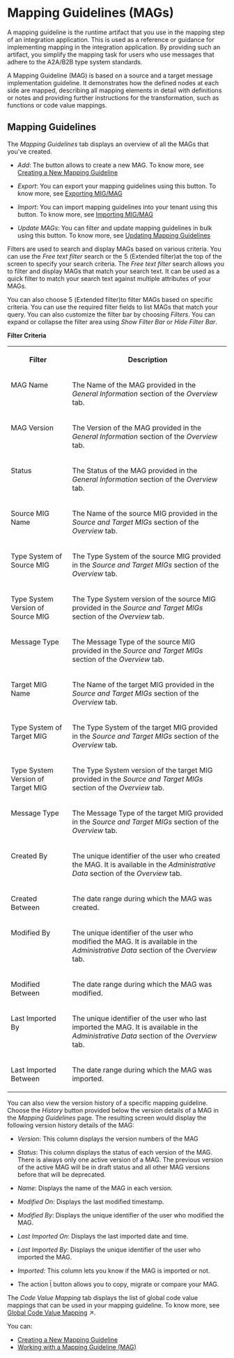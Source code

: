 <!-- loio42124f465fc0472a8ab0de30aa14edef -->

<link rel="stylesheet" type="text/css" href="../css/sap-icons.css"/>

# Mapping Guidelines \(MAGs\)



A mapping guideline is the runtime artifact that you use in the mapping step of an integration application. This is used as a reference or guidance for implementing mapping in the integration application. By providing such an artifact, you simplify the mapping task for users who use messages that adhere to the A2A/B2B type system standards.

A Mapping Guideline \(MAG\) is based on a source and a target message implementation guideline. It demonstrates how the defined nodes at each side are mapped, describing all mapping elements in detail with definitions or notes and providing further instructions for the transformation, such as functions or code value mappings.



<a name="loio42124f465fc0472a8ab0de30aa14edef__section_cl4_ttt_d4b"/>

## Mapping Guidelines

The *Mapping Guidelines* tab displays an overview of all the MAGs that you've created.

-   *Add*: The button allows to create a new MAG. To know more, see [Creating a New Mapping Guideline](creating-a-new-mapping-guideline-a42920e.md)

-   *Export*: You can export your mapping guidelines using this button. To know more, see [Exporting MIG/MAG](exporting-mig-mag-c8bba26.md)
-   *Import*: You can import mapping guidelines into your tenant using this button. To know more, see [Importing MIG/MAG](importing-mig-mag-7139aad.md)
-   *Update MAGs*: You can filter and update mapping guidelines in bulk using this button. To know more, see [Updating Mapping Guidelines](updating-mapping-guidelines-655ceb1.md)

Filters are used to search and display MAGs based on various criteria. You can use the *Free text filter* search or the <span class="SAP-icons-V5"></span> \(Extended filter\)at the top of the screen to specify your search criteria. The *Free text filter* search allows you to filter and display MAGs that match your search text. It can be used as a quick filter to match your search text against multiple attributes of your MAGs.

You can also choose <span class="SAP-icons-V5"></span> \(Extended filter\)to filter MAGs based on specific criteria. You can use the required filter fields to list MAGs that match your query. You can also customize the filter bar by choosing *Filters*. You can expand or collapse the filter area using *Show Filter Bar* or *Hide Filter Bar*.

**Filter Criteria**


<table>
<tr>
<th valign="top">

Filter

</th>
<th valign="top">

Description

</th>
</tr>
<tr>
<td valign="top">

MAG Name

</td>
<td valign="top">

The Name of the MAG provided in the *General Information* section of the *Overview* tab.

</td>
</tr>
<tr>
<td valign="top">

MAG Version

</td>
<td valign="top">

The Version of the MAG provided in the *General Information* section of the *Overview* tab.

</td>
</tr>
<tr>
<td valign="top">

Status

</td>
<td valign="top">

The Status of the MAG provided in the *General Information* section of the *Overview* tab.

</td>
</tr>
<tr>
<td valign="top">

Source MIG Name

</td>
<td valign="top">

The Name of the source MIG provided in the *Source and Target MIGs* section of the *Overview* tab.

</td>
</tr>
<tr>
<td valign="top">

Type System of Source MIG

</td>
<td valign="top">

The Type System of the source MIG provided in the *Source and Target MIGs* section of the *Overview* tab.

</td>
</tr>
<tr>
<td valign="top">

Type System Version of Source MIG

</td>
<td valign="top">

The Type System version of the source MIG provided in the *Source and Target MIGs* section of the *Overview* tab.

</td>
</tr>
<tr>
<td valign="top">

Message Type

</td>
<td valign="top">

The Message Type of the source MIG provided in the *Source and Target MIGs* section of the *Overview* tab.

</td>
</tr>
<tr>
<td valign="top">

Target MIG Name

</td>
<td valign="top">

The Name of the target MIG provided in the *Source and Target MIGs* section of the *Overview* tab.

</td>
</tr>
<tr>
<td valign="top">

Type System of Target MIG

</td>
<td valign="top">

The Type System of the target MIG provided in the *Source and Target MIGs* section of the *Overview* tab.

</td>
</tr>
<tr>
<td valign="top">

Type System Version of Target MIG

</td>
<td valign="top">

The Type System version of the target MIG provided in the *Source and Target MIGs* section of the *Overview* tab.

</td>
</tr>
<tr>
<td valign="top">

Message Type

</td>
<td valign="top">

The Message Type of the target MIG provided in the *Source and Target MIGs* section of the *Overview* tab.

</td>
</tr>
<tr>
<td valign="top">

Created By

</td>
<td valign="top">

The unique identifier of the user who created the MAG. It is available in the *Administrative Data* section of the *Overview* tab.

</td>
</tr>
<tr>
<td valign="top">

Created Between

</td>
<td valign="top">

The date range during which the MAG was created.

</td>
</tr>
<tr>
<td valign="top">

Modified By

</td>
<td valign="top">

The unique identifier of the user who modified the MAG. It is available in the *Administrative Data* section of the *Overview* tab.

</td>
</tr>
<tr>
<td valign="top">

Modified Between

</td>
<td valign="top">

The date range during which the MAG was modified.

</td>
</tr>
<tr>
<td valign="top">

Last Imported By

</td>
<td valign="top">

The unique identifier of the user who last imported the MAG. It is available in the *Administrative Data* section of the *Overview* tab.

</td>
</tr>
<tr>
<td valign="top">

Last Imported Between

</td>
<td valign="top">

The date range during which the MAG was imported.

</td>
</tr>
</table>

You can also view the version history of a specific mapping guideline. Choose the *History* button provided below the version details of a MAG in the *Mapping Guidelines* page. The resulting screen would display the following version history details of the MAG:

-   *Version*: This column displays the version numbers of the MAG

-   *Status*: This column displays the status of each version of the MAG. There is always only one active version of a MAG. The previous version of the active MAG will be in draft status and all other MAG versions before that will be deprecated.

-   *Name*: Displays the name of the MAG in each version.

-   *Modified On*: Displays the last modified timestamp.

-   *Modified By*: Displays the unique identifier of the user who modified the MAG.

-   *Last Imported On*: Displays the last imported date and time.

-   *Last Imported By*: Displays the unique identifier of the user who imported the MAG.
-   *Imported*: This column lets you know if the MAG is imported or not.
-   The action <span class="SAP-icons-V5"></span> button allows you to copy, migrate or compare your MAG.

The *Code Value Mapping* tab displays the list of global code value mappings that can be used in your mapping guideline. To know more, see [Global Code Value Mapping](https://help.sap.com/viewer/368c481cd6954bdfa5d0435479fd4eaf/Cloud/en-US/fd1d3ff10e0f406f95924d5f77c7f6b1.html "Know more about the Code Value Mapping tab in the Mapping Guidelines page.") :arrow_upper_right:.



You can:

-   [Creating a New Mapping Guideline](creating-a-new-mapping-guideline-a42920e.md)
-   [Working with a Mapping Guideline \(MAG\)](working-with-a-mapping-guideline-mag-0803ca6.md)

